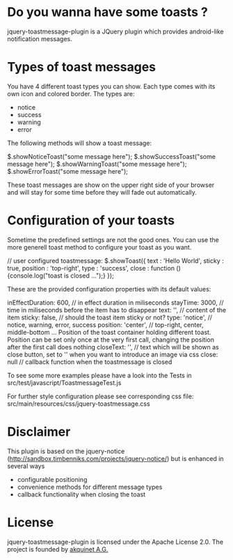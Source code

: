 Do you wanna have some toasts ?
===============================
jquery-toastmessage-plugin is a JQuery plugin which provides android-like notification messages.



Types of toast messages
=======================

You have 4 different toast types you can show. Each type comes with its own icon and colored border. The types are:
 - notice
 - success
 - warning
 - error

The following methods will show a toast message:

$.showNoticeToast("some message here");
$.showSuccessToast("some message here");
$.showWarningToast("some message here");
$.showErrorToast("some message here");


These toast messages are show on the upper right side of your browser and will stay for some time before they will
fade out automatically.

Configuration of your toasts
============================
Sometime the predefined settings are not the good ones. You can use the more generell toast method to configure your
toast as you want.

// user configured toastmessage:
$.showToast({
    text     : 'Hello World',
    sticky   : true,
    position : 'top-right',
    type     : 'success',
    close    : function () {console.log("toast is closed ...");}
});


These are the provided configuration properties with its default values:

inEffectDuration: 	600,				// in effect duration in miliseconds
stayTime: 			3000,				// time in miliseconds before the item has to disappear
text: 				'',					// content of the item
sticky: 			false,				// should the toast item sticky or not?
type: 				'notice', 			// notice, warning, error, success
position:           'center',           // top-right, center, middle-bottom ... Position of the toast container holding different toast. Position can be set only once at the very first call, changing the position after the first call does nothing
closeText:          '',                 // text which will be shown as close button, set to '' when you want to introduce an image via css
close:              null                // callback function when the toastmessage is closed



 To see some more examples please have a look into the Tests in src/test/javascript/ToastmessageTest.js

 For further style configuration please see corresponding css file: src/main/resources/css/jquery-toastmessage.css


Disclaimer
==========
This plugin is based on the jquery-notice (http://sandbox.timbenniks.com/projects/jquery-notice/)
but is enhanced in several ways
 - configurable positioning
 - convenience methods for different message types
 - callback functionality when closing the toast


License
=======
jquery-toastmessage-plugin is licensed under the Apache License 2.0. The project is founded by [akquinet A.G.](http://www.akquinet.de/en)

